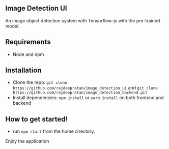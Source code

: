 ## Image Detection UI
An image object detection system with Tensorflow-js with the pre-trained model.

## Requirements

- Node and npm

## Installation

- Clone the repo: `git clone https://github.com/rajdeepratan/image_detection_ui` and `git clone https://github.com/rajdeepratan/image_detection_backend.git`
- Install dependencies: `npm install` or `yarn install` on both frontend and backend

##  How to get started!

 - run `npm start` from the home directory.



Enjoy the application
